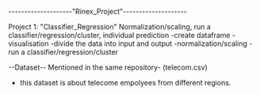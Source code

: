 --------------------"Rinex_Project"--------------------

Project 1:
"Classifier_Regression"
Normalization/scaling, run a classifier/regression/cluster, individual prediction
-create dataframe
-visualisation
-divide the data into input and output
-normalization/scaling
-run a classifier/regression/cluster

--Dataset--
Mentioned in the same repository- (telecom.csv)
- this dataset is about telecome empolyees from different regions.
